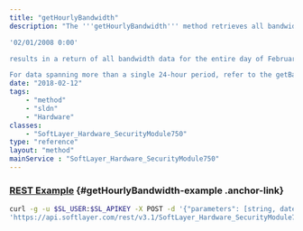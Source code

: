 ```yaml
---
title: "getHourlyBandwidth"
description: "The '''getHourlyBandwidth''' method retrieves all bandwidth updates hourly for the specified hardware. Because the potential number of data points can become excessive, the method limits the user to obtain data in 24-hour intervals. The required ''dateTime'' parameter is used as the starting point for the query and will be calculated for the 24-hour period starting with the specified date and time. For example, entering a parameter of 

'02/01/2008 0:00' 

results in a return of all bandwidth data for the entire day of February 1, 2008, as 0:00 specifies a midnight start date. Please note that the time entered should be completed using a 24-hour clock (military time, astronomical time). 

For data spanning more than a single 24-hour period, refer to the getBandwidthData function on the metricTrackingObject for the piece of hardware. "
date: "2018-02-12"
tags:
    - "method"
    - "sldn"
    - "Hardware"
classes:
    - "SoftLayer_Hardware_SecurityModule750"
type: "reference"
layout: "method"
mainService : "SoftLayer_Hardware_SecurityModule750"
---
```


### [REST Example](#getHourlyBandwidth-example) <a href="/article/rest/"><i class="fas fa-question"></i></a> {#getHourlyBandwidth-example .anchor-link} 
```bash
curl -g -u $SL_USER:$SL_APIKEY -X POST -d '{"parameters": [string, dateTime]}' \
'https://api.softlayer.com/rest/v3.1/SoftLayer_Hardware_SecurityModule750/{SoftLayer_Hardware_SecurityModule750ID}/getHourlyBandwidth'
```
